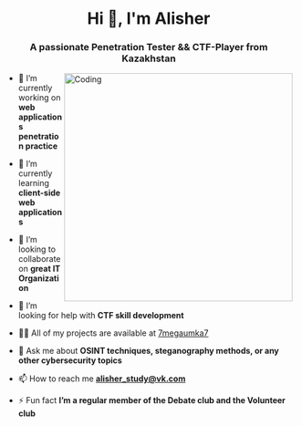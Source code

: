<h1 align="center">Hi 👋, I'm Alisher</h1>
<h3 align="center">A passionate Penetration Tester && CTF-Player from Kazakhstan</h3>
<img align="right" alt="Coding" width="400" src="https://media.tenor.com/dj8W2Le2mzcAAAAC/nanachi-writing.gif">

- 🔭 I’m currently working on **web applications penetration practice**

- 🌱 I’m currently learning **client-side web applications** 

- 👯 I’m looking to collaborate on **great IT Organization**

- 🤝 I’m looking for help with **CTF skill development**

- 👨‍💻 All of my projects are available at [7megaumka7](https://github.com/7megaumka7)

- 💬 Ask me about **OSINT techniques, steganography methods, or any other cybersecurity topics**

- 📫 How to reach me **[alisher_study@vk.com](mailto:alisher_study@vk.com)**

- ⚡ Fun fact **I’m a regular member of the Debate club and the Volunteer club**
